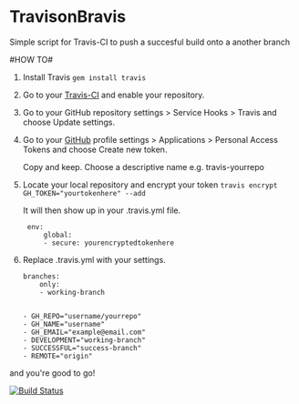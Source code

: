 TravisonBravis
==============

Simple script for Travis-CI to push a succesful build onto a another branch

#HOW TO#

1. Install Travis `gem install travis`
2. Go to your [Travis-CI](https://travis-ci.org/profile) and enable your repository.
3. Go to your GitHub repository settings > Service Hooks > Travis and choose Update settings.
4. Go to your [GitHub](https://github.com/settings/applications) profile settings > Applications > Personal Access Tokens and choose Create new token.

    Copy and keep. Choose a descriptive name e.g. travis-yourrepo
    
5. Locate your local repository and encrypt your token  `travis encrypt GH_TOKEN="yourtokenhere" --add`
    
    It will then show up in your .travis.yml file.
    


        env:
            global:
            - secure: yourencryptedtokenhere
        


6.  Replace .travis.yml with your settings.


    
        branches:
            only: 
            - working-branch
 
 
        - GH_REPO="username/yourrepo"
        - GH_NAME="username"
        - GH_EMAIL="example@email.com"
        - DEVELOPMENT="working-branch"
        - SUCCESSFUL="success-branch" 
        - REMOTE="origin"

 

and you're good to go!


[![Build Status](https://travis-ci.org/einaralex/TravisonBravis.png?branch=master)](https://travis-ci.org/einaralex/TravisonBravis)
